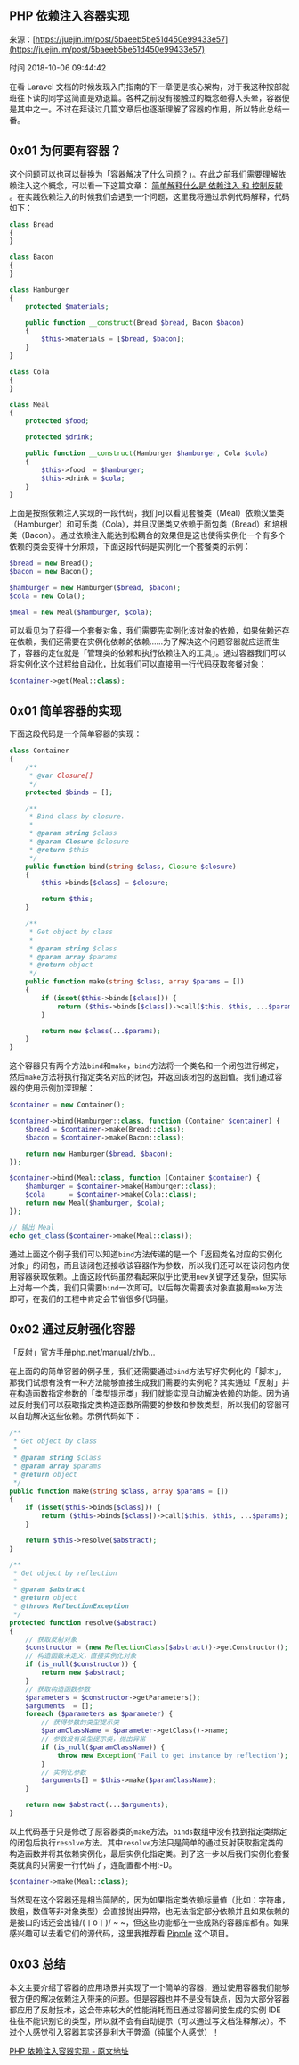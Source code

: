 ## PHP 依赖注入容器实现

来源：[https://juejin.im/post/5baeeb5be51d450e99433e57](https://juejin.im/post/5baeeb5be51d450e99433e57)

时间 2018-10-06 09:44:42


在看 Laravel 文档的时候发现入门指南的下一章便是核心架构，对于我这种按部就班往下读的同学这简直是劝退篇。各种之前没有接触过的概念砸得人头晕，容器便是其中之一。不过在拜读过几篇文章后也逐渐理解了容器的作用，所以特此总结一番。


## 0x01 为何要有容器？

这个问题可以也可以替换为「容器解决了什么问题？」。在此之前我们需要理解依赖注入这个概念，可以看一下这篇文章：    [简单解释什么是 依赖注入 和 控制反转][0]
。在实践依赖注入的时候我们会遇到一个问题，这里我将通过示例代码解释，代码如下：

```php
class Bread
{
}

class Bacon
{
}

class Hamburger
{
    protected $materials;

    public function __construct(Bread $bread, Bacon $bacon)
    {
        $this->materials = [$bread, $bacon];
    }
}

class Cola
{
}

class Meal
{
    protected $food;

    protected $drink;

    public function __construct(Hamburger $hamburger, Cola $cola)
    {
        $this->food  = $hamburger;
        $this->drink = $cola;
    }
}
```

上面是按照依赖注入实现的一段代码，我们可以看见套餐类（Meal）依赖汉堡类（Hamburger）和可乐类（Cola），并且汉堡类又依赖于面包类（Bread）和培根类（Bacon）。通过依赖注入能达到松耦合的效果但是这也使得实例化一个有多个依赖的类会变得十分麻烦，下面这段代码是实例化一个套餐类的示例：

```php
$bread = new Bread();
$bacon = new Bacon();

$hamburger = new Hamburger($bread, $bacon);
$cola = new Cola();

$meal = new Meal($hamburger, $cola);
```

可以看见为了获得一个套餐对象，我们需要先实例化该对象的依赖，如果依赖还存在依赖，我们还需要在实例化依赖的依赖……为了解决这个问题容器就应运而生了，容器的定位就是「管理类的依赖和执行依赖注入的工具」。通过容器我们可以将实例化这个过程给自动化，比如我们可以直接用一行代码获取套餐对象：

```php
$container->get(Meal::class);
```


## 0x01 简单容器的实现

下面这段代码是一个简单容器的实现：

```php
class Container
{
    /**
     * @var Closure[]
     */
    protected $binds = [];

    /**
     * Bind class by closure.
     *
     * @param string $class
     * @param Closure $closure
     * @return $this
     */
    public function bind(string $class, Closure $closure)
    {
        $this->binds[$class] = $closure;

        return $this;
    }

    /**
     * Get object by class
     *
     * @param string $class
     * @param array $params
     * @return object
     */
    public function make(string $class, array $params = [])
    {
        if (isset($this->binds[$class])) {
            return ($this->binds[$class])->call($this, $this, ...$params);
        }

        return new $class(...$params);
    }
}
```

这个容器只有两个方法`bind`和`make`，`bind`方法将一个类名和一个闭包进行绑定，然后`make`方法将执行指定类名对应的闭包，并返回该闭包的返回值。我们通过容器的使用示例加深理解：

```php
$container = new Container();

$container->bind(Hamburger::class, function (Container $container) {
    $bread = $container->make(Bread::class);
    $bacon = $container->make(Bacon::class);

    return new Hamburger($bread, $bacon);
});

$container->bind(Meal::class, function (Container $container) {
    $hamburger = $container->make(Hamburger::class);
    $cola      = $container->make(Cola::class);
    return new Meal($hamburger, $cola);
});

// 输出 Meal
echo get_class($container->make(Meal::class));
```

通过上面这个例子我们可以知道`bind`方法传递的是一个「返回类名对应的实例化对象」的闭包，而且该闭包还接收该容器作为参数，所以我们还可以在该闭包内使用容器获取依赖。上面这段代码虽然看起来似乎比使用`new`关键字还复杂，但实际上对每一个类，我们只需要`bind`一次即可。以后每次需要该对象直接用`make`方法即可，在我们的工程中肯定会节省很多代码量。


## 0x02 通过反射强化容器

「反射」官方手册php.net/manual/zh/b…

在上面的的简单容器的例子里，我们还需要通过`bind`方法写好实例化的「脚本」，那我们试想有没有一种方法能够直接生成我们需要的实例呢？其实通过「反射」并在构造函数指定参数的「类型提示类」我们就能实现自动解决依赖的功能。因为通过反射我们可以获取指定类构造函数所需要的参数和参数类型，所以我们的容器可以自动解决这些依赖。示例代码如下：

```php
/**
 * Get object by class
 *
 * @param string $class
 * @param array $params
 * @return object
 */
public function make(string $class, array $params = [])
{
    if (isset($this->binds[$class])) {
        return ($this->binds[$class])->call($this, $this, ...$params);
    }

    return $this->resolve($abstract);
}

/**
 * Get object by reflection
 *
 * @param $abstract
 * @return object
 * @throws ReflectionException
 */
protected function resolve($abstract)
{
    // 获取反射对象
    $constructor = (new ReflectionClass($abstract))->getConstructor();
    // 构造函数未定义，直接实例化对象
    if (is_null($constructor)) {
        return new $abstract;
    }
    // 获取构造函数参数
    $parameters = $constructor->getParameters();
    $arguments  = [];
    foreach ($parameters as $parameter) {
        // 获得参数的类型提示类
        $paramClassName = $parameter->getClass()->name;
        // 参数没有类型提示类，抛出异常
        if (is_null($paramClassName)) {
            throw new Exception('Fail to get instance by reflection');
        }
        // 实例化参数
        $arguments[] = $this->make($paramClassName);
    }

    return new $abstract(...$arguments);
}
```

以上代码基于只是修改了原容器类的`make`方法，`binds`数组中没有找到指定类绑定的闭包后执行`resolve`方法。其中`resolve`方法只是简单的通过反射获取指定类的构造函数并将其依赖实例化，最后实例化指定类。到了这一步以后我们实例化套餐类就真的只需要一行代码了，连配置都不用:-D。

```php
$container->make(Meal::class);
```

当然现在这个容器还是相当简陋的，因为如果指定类依赖标量值（比如：字符串，数组，数值等非对象类型）会直接抛出异常，也无法指定部分依赖并且如果依赖的是接口的话还会出错/(ㄒoㄒ)/ ~ ~，但这些功能都在一些成熟的容器库都有。如果感兴趣可以去看它们的源代码，这里我推荐看    [Pipmle][1]
这个项目。


## 0x03 总结

本文主要介绍了容器的应用场景并实现了一个简单的容器，通过使用容器我们能够很方便的解决依赖注入带来的问题。但是容器也并不是没有缺点，因为大部分容器都应用了反射技术，这会带来较大的性能消耗而且通过容器间接生成的实例 IDE 往往不能识别它的类型，所以就不会有自动提示（可以通过写文档注释解决）。不过个人感觉引入容器其实还是利大于弊滴（纯属个人感觉）！

[PHP 依赖注入容器实现 - 原文地址][2]


[0]: https://link.juejin.im?target=https%3A%2F%2Flaravel-china.org%2Farticles%2F5222%2Fsimply-explain-what-dependency-injection-and-control-inversion-are
[1]: https://link.juejin.im?target=https%3A%2F%2Fgithub.com%2Fsilexphp%2FPimple
[2]: https://link.juejin.im?target=https%3A%2F%2Fwww.0php.net%2Fposts%2FPHP-%25E4%25BE%259D%25E8%25B5%2596%25E6%25B3%25A8%25E5%2585%25A5%25E5%25AE%25B9%25E5%2599%25A8%25E5%25AE%259E%25E7%258E%25B0.html